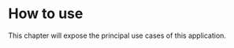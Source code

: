 <!--
 Copyright (C) 2023 Hefestus
 
 This file is part of Bolinho.
 
 Bolinho is free software: you can redistribute it and/or modify
 it under the terms of the GNU General Public License as published by
 the Free Software Foundation, either version 3 of the License, or
 (at your option) any later version.
 
 Bolinho is distributed in the hope that it will be useful,
 but WITHOUT ANY WARRANTY; without even the implied warranty of
 MERCHANTABILITY or FITNESS FOR A PARTICULAR PURPOSE.  See the
 GNU General Public License for more details.
 
 You should have received a copy of the GNU General Public License
 along with Bolinho.  If not, see <http://www.gnu.org/licenses/>.
-->

# How to use

This chapter will expose the principal use cases of this application.
